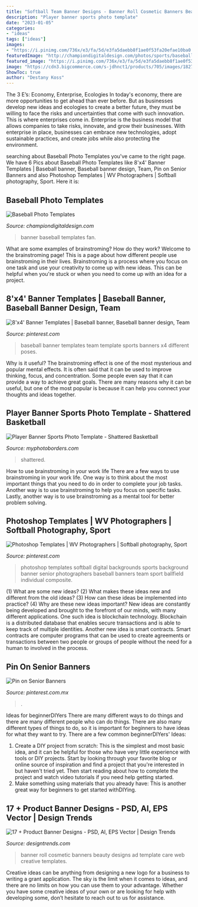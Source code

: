 ```yaml
---
title: "Softball Team Banner Designs - Banner Roll Cosmetic Banners Beauty Designs Ad Template Care Web Creative Templates"
description: "Player banner sports photo template"
date: "2023-01-05"
categories:
- "ideas"
tags: ["ideas"]
images:
- "https://i.pinimg.com/736x/e3/fa/5d/e3fa5daebb8f1ae0f53fa20efae10ba0.jpg"
featuredImage: "http://championdigitaldesign.com/photos/sports/baseball/vol12/lg/fanbanner.jpg"
featured_image: "https://i.pinimg.com/736x/e3/fa/5d/e3fa5daebb8f1ae0f53fa20efae10ba0.jpg"
image: "https://cdn3.bigcommerce.com/s-jdhnct1/products/705/images/1827/shattered_basketball_48x72_banner__72925.1478629883.500.625.jpg?c=2"
ShowToc: true
author: "Destany Koss"
---
```



The 3 E’s: Economy, Enterprise, Ecologies
In today's economy, there are more opportunities to get ahead than ever before. But as businesses develop new ideas and ecologies to create a better future, they must be willing to face the risks and uncertainties that come with such innovation. This is where enterprises come in. Enterprise is the business model that allows companies to take risks, innovate, and grow their businesses. With enterprise in place, businesses can embrace new technologies, adopt sustainable practices, and create jobs while also protecting the environment.

	

		
searching about Baseball Photo Templates you've came to the right page. We have 6 Pics about Baseball Photo Templates like 8&#039;x4&#039; Banner Templates | Baseball banner, Baseball banner design, Team, Pin on Senior Banners and also Photoshop Templates | WV Photographers | Softball photography, Sport. Here it is:
		
    
## Baseball Photo Templates

<img loading=lazy src="http://championdigitaldesign.com/photos/sports/baseball/vol12/lg/fanbanner.jpg" onerror="this.onerror=null;this.src='https://tse2.mm.bing.net/th?id=OIP.SvvxPbHT-cmIwSMu9C0GuQHaCU&amp;pid=15.1';" alt="Baseball Photo Templates">

_Source: championdigitaldesign.com_

>banner baseball templates fan. 

	

What are some examples of brainstroming? How do they work?
Welcome to the brainstroming page! This is a page about how different people use brainstroming in their lives. Brainstroming is a process where you focus on one task and use your creativity to come up with new ideas. This can be helpful when you're stuck or when you need to come up with an idea for a project.

    
## 8&#039;x4&#039; Banner Templates | Baseball Banner, Baseball Banner Design, Team

<img loading=lazy src="https://i.pinimg.com/736x/e3/fa/5d/e3fa5daebb8f1ae0f53fa20efae10ba0.jpg" onerror="this.onerror=null;this.src='https://tse1.mm.bing.net/th?id=OIP.GTyWZcb4clfvZF44sIrOZwFhCw&amp;pid=15.1';" alt="8&#039;x4&#039; Banner Templates | Baseball banner, Baseball banner design, Team">

_Source: pinterest.com_

>baseball banner templates team template sports banners x4 different poses. 

	

Why is it useful?
The brainstroming effect is one of the most mysterious and popular mental effects. It is often said that it can be used to improve thinking, focus, and concentration. Some people even say that it can provide a way to achieve great goals. There are many reasons why it can be useful, but one of the most popular is because it can help you connect your thoughts and ideas together.

    
## Player Banner Sports Photo Template - Shattered Basketball

<img loading=lazy src="https://cdn3.bigcommerce.com/s-jdhnct1/products/705/images/1827/shattered_basketball_48x72_banner__72925.1478629883.500.625.jpg?c=2" onerror="this.onerror=null;this.src='https://tse1.mm.bing.net/th?id=OIP.0UPsfTlocFVOSqk7jrpWPQAAAA&amp;pid=15.1';" alt="Player Banner Sports Photo Template - Shattered Basketball">

_Source: myphotoborders.com_

>shattered. 

	

How to use brainstroming in your work life
There are a few ways to use brainstroming in your work life. One way is to think about the most important things that you need to do in order to complete your job tasks. Another way is to use brainstroming to help you focus on specific tasks. Lastly, another way is to use brainstroming as a mental tool for better problem solving.

    
## Photoshop Templates | WV Photographers | Softball Photography, Sport

<img loading=lazy src="https://i.pinimg.com/736x/eb/56/2b/eb562b693967c28d8c651315cadfd70f.jpg" onerror="this.onerror=null;this.src='https://tse2.mm.bing.net/th?id=OIP.mi5wa_Zv49bGNHEShmt-bgHaO0&amp;pid=15.1';" alt="Photoshop Templates | WV Photographers | Softball photography, Sport">

_Source: pinterest.com_

>photoshop templates softball digital backgrounds sports background banner senior photographers baseball banners team sport ballfield individual composite. 

	

(1) What are some new ideas? (2) What makes these ideas new and different from the old ideas? (3) How can these ideas be implemented into practice? (4) Why are these new ideas important?
New ideas are constantly being developed and brought to the forefront of our minds, with many different applications. One such idea is blockchain technology. Blockchain is a distributed database that enables secure transactions and is able to keep track of multiple identities. Another new idea is smart contracts. Smart contracts are computer programs that can be used to create agreements or transactions between two people or groups of people without the need for a human to involved in the process.

    
## Pin On Senior Banners

<img loading=lazy src="https://i.pinimg.com/736x/e9/ef/6e/e9ef6ed3dff9502de6e7aab1838a6ea5--banners.jpg" onerror="this.onerror=null;this.src='https://tse1.mm.bing.net/th?id=OIP.06GwORukSjNoZjOvZz2yIgHaJ4&amp;pid=15.1';" alt="Pin on Senior Banners">

_Source: pinterest.com.mx_

>. 

	

Ideas for beginnerDIYers
There are many different ways to do things and there are many different people who can do things. There are also many different types of things to do, so it is important for beginners to have ideas for what they want to try. There are a few common beginnerDIYers' Ideas: 
1. Create a DIY project from scratch: This is the simplest and most basic idea, and it can be helpful for those who have very little experience with tools or DIY projects. Start by looking through your favorite blog or online source of inspiration and find a project that you're interested in but haven't tried yet. Then start reading about how to complete the project and watch video tutorials if you need help getting started. 
2. Make something using materials that you already have: This is another great way for beginners to get started withDIYing.

    
## 17 + Product Banner Designs - PSD, AI, EPS Vector | Design Trends

<img loading=lazy src="https://images.designtrends.com/wp-content/uploads/2017/04/Cosmetic-Product-Ad-Banners.jpg" onerror="this.onerror=null;this.src='https://tse1.mm.bing.net/th?id=OIP.wfRMi5E9OmXNC6WgLaizhgHaE7&amp;pid=15.1';" alt="17 + Product Banner Designs - PSD, AI, EPS Vector | Design Trends">

_Source: designtrends.com_

>banner roll cosmetic banners beauty designs ad template care web creative templates. 

	

Creative ideas can be anything from designing a new logo for a business to writing a grant application. The sky is the limit when it comes to ideas, and there are no limits on how you can use them to your advantage. Whether you have some creative ideas of your own or are looking for help with developing some, don’t hesitate to reach out to us for assistance.

